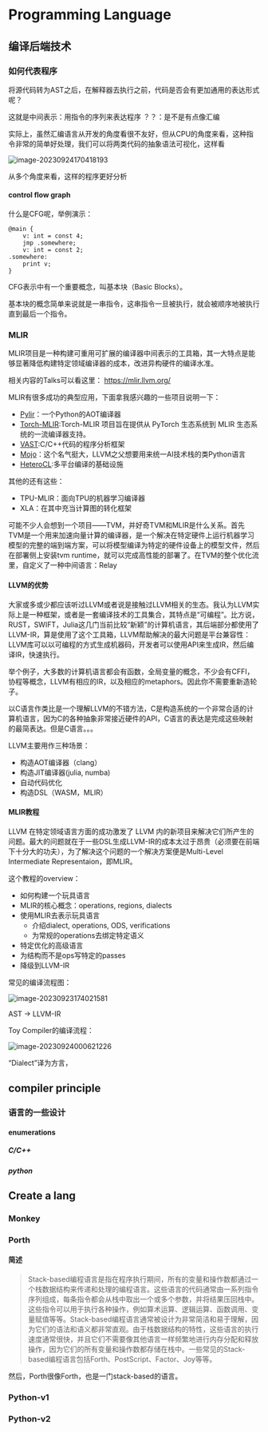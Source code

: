 # Programming Language

## 编译后端技术

### 如何代表程序

将源代码转为AST之后，在解释器去执行之前，代码是否会有更加通用的表达形式呢？

这就是中间表示：用指令的序列来表达程序 ？？：是不是有点像汇编

实际上，虽然汇编语言从开发的角度看很不友好，但从CPU的角度来看，这种指令非常的简单好处理，我们可以将两类代码的抽象语法可视化，这样看

![image-20230924170418193](/home/xiao-sa/software/ClassNotebook/statics/image-20230924170418193.png)

从多个角度来看，这样的程序更好分析



#### control flow graph

什么是CFG呢，举例演示：

```assembly
@main {
	v: int = const 4;
	jmp .somewhere;
	v: int = const 2;
.somewhere:
	print v;
}
```

CFG表示中有一个重要概念，叫基本块（Basic Blocks）。

基本块的概念简单来说就是一串指令，这串指令一旦被执行，就会被顺序地被执行直到最后一个指令。



### MLIR

MLIR项目是一种构建可重用可扩展的编译器中间表示的工具箱，其一大特点是能够显著降低构建特定领域编译器的成本，改进异构硬件的编译水准。

相关内容的Talks可以看这里： https://mlir.llvm.org/



MLIR有很多成功的典型应用，下面拿我感兴趣的一些项目说明一下：

* [Pylir](https://github.com/Pylir/Pylir)：一个Python的AOT编译器
* [Torch-MLIR](https://github.com/llvm/torch-mlir):Torch-MLIR 项目旨在提供从 PyTorch 生态系统到 MLIR 生态系统的一流编译器支持。
* [VAST](https://github.com/trailofbits/vast):C/C++代码的程序分析框架
* [Mojo](https://docs.modular.com/mojo/)：这个名气挺大，LLVM之父想要用来统一AI技术栈的类Python语言
* [HeteroCL](https://github.com/cornell-zhang/heterocl):多平台编译的基础设施



其他的还有这些：

* TPU-MLIR：面向TPU的机器学习编译器
* XLA：在其中充当计算图的转化框架



可能不少人会想到一个项目——TVM，并好奇TVM和MLIR是什么关系。首先TVM是一个用来加速向量计算的编译器，是一个解决在特定硬件上运行机器学习模型的完整的端到端方案，可以将模型编译为特定的硬件设备上的模型文件，然后在部署侧上安装tvm runtime，就可以完成高性能的部署了。在TVM的整个优化流里，自定义了一种中间语言：Relay



#### LLVM的优势

大家或多或少都应该听过LLVM或者说是接触过LLVM相关的生态。我认为LLVM实际上是一种框架，或者是一套编译技术的工具集合，其特点是“可编程”。比方说，RUST，SWIFT，Julia这几门当前比较“新颖”的计算机语言，其后端部分都使用了LLVM-IR，算是使用了这个工具箱，LLVM帮助解决的最大问题是平台兼容性：LLVM库可以以可编程的方式生成机器码，开发者可以使用API来生成IR，然后编译IR，快速执行。

举个例子，大多数的计算机语言都会有函数，全局变量的概念，不少会有CFFI，协程等概念，LLVM有相应的IR，以及相应的metaphors。因此你不需要重新造轮子。

以C语言作类比是一个理解LLVM的不错方法，C是构造系统的一个非常合适的计算机语言，因为C的各种抽象非常接近硬件的API，C语言的表达是完成这些映射的最简表达。但是C语言。。。



LLVM主要用作三种场景：

* 构造AOT编译器（clang）
* 构造JIT编译器(julia, numba)
* 自动代码优化
* 构造DSL（WASM，MLIR）





#### MLIR教程

LLVM 在特定领域语言方面的成功激发了 LLVM 内的新项目来解决它们所产生的问题。最大的问题就在于一些DSL生成LLVM-IR的成本太过于昂贵（必须要在前端下十分大的功夫），为了解决这个问题的一个解决方案便是Multi-Level Intermediate Representaion，即MLIR。



这个教程的overview：

* 如何构建一个玩具语言
* MLIR的核心概念：operations, regions, dialects
* 使用MLIR去表示玩具语言
  * 介绍dialect, operations, ODS, verifications
  * 为常规的operations去绑定特定语义
* 特定优化的高级语言
* 为结构而不是ops写特定的passes
* 降级到LLVM-IR



常见的编译流程图：

![image-20230923174021581](/home/xiao-sa/software/ClassNotebook/statics/image-20230923174021581.png)

AST -> LLVM-IR



Toy Compiler的编译流程：

![image-20230924000621226](/home/xiao-sa/software/ClassNotebook/statics/image-20230924000621226.png)

“Dialect”译为方言，



## compiler principle

### 语言的一些设计

#### enumerations

##### C/C++



##### python







## Create a lang

### Monkey



### Porth

#### 简述

> Stack-based编程语言是指在程序执行期间，所有的变量和操作数都通过一个栈数据结构来传递和处理的编程语言。这些语言的代码通常由一系列指令序列组成，每条指令都会从栈中取出一个或多个参数，并将结果压回栈中。这些指令可以用于执行各种操作，例如算术运算、逻辑运算、函数调用、变量赋值等等。Stack-based编程语言通常被设计为非常简洁和易于理解，因为它们的语法和语义都非常直观。由于栈数据结构的特性，这些语言的执行速度通常很快，并且它们不需要像其他语言一样频繁地进行内存分配和释放操作，因为它们的所有变量和操作数都存储在栈中。一些常见的Stack-based编程语言包括Forth、PostScript、Factor、Joy等等。

然后，Porth很像Forth，也是一门stack-based的语言。





### Python-v1



### Python-v2



